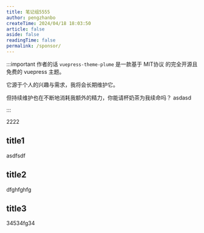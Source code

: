 ```yaml
---
title: 笔记组5555
author: pengzhanbo
createTime: 2024/04/18 18:03:50
article: false
aside: false
readingTime: false
permalink: /sponsor/
---
```


:::important 作者的话
`vuepress-theme-plume` 是一款基于 MIT协议 的完全开源且免费的 vuepress 主题。

它源于个人的兴趣与需求，我将会长期维护它。

但持续维护也在不断地消耗我额外的精力，你能请杯奶茶为我续命吗？
asdasd

:::

2222


## title1

asdfsdf 



## title2

dfghfghfg


## title3 

34534fg34
